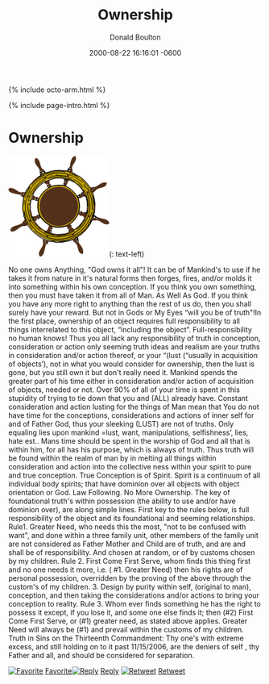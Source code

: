 ﻿---
layout: single
title: "Ownership"
permalink: /posts/2000-08-22-post-Ownership/
date: 2000-08-22 16:16:01 -0600
last_modified_at: 2018-07-10T12:42:38-04:00
search: true
author: Donald Boulton
author_profile: true
tags:
  - Ownership
category:
  - Creation

toc: true
toc_label: "Page Contents"

read_time: true
comments: true
share: true
related: true
adds: true
reviews: false
reviews-sidebar: true
anchor: true
excerpt: "Mankind Owns nothing God owns Everything."
support: [adds, cookies, anchor]
image-slider: /assets/images/pages/ownership-law.jpg
image:
  cover: true
  path: &image /assets/images/pages/ownership-law.jpg
  feature: *image
  thumbnail: /assets/images/pages/ownership-law-320.jpg
header:
  image: /assets/images/pages/ownership-law-1200.jpg
  teaser: /assets/images/pages/ownership-law-320.jpg
github_editme_path: donaldboulton/bibwoe/blob/master/_posts/2000-08-22-post-Ownership.md
---

{% include octo-arm.html %}

{% include page-intro.html %}

# Ownership

![Ownership](/assets/images/pages/ownership.png)(: text-left)

No one owns Anything, "God owns it all"! It can be of Mankind's to use if he takes it from nature in it's natural forms then forges, fires, and/or molds it into something within his own conception. If you think you own something, then you must have taken it from all of Man. As Well As God. If you think you have any more right to anything than the rest of us do, then you shall surely have your reward. But not in Gods or My Eyes “will you be of truth"!In the first place, ownership of an object requires full responsibility to all things interrelated to this object, “including the object”. Full-responsibility no human knows! Thus you all lack any responsibility of truth in conception, consideration or action only seeming truth ideas and realism are your truths in consideration and/or action thereof, or your “(lust (“usually in acquisition of objects’), not in what you would consider for ownership, then the lust is gone, but you still own it but don't really need it. Mankind spends the greater part of his time either in consideration and/or action of acquisition of objects, needed or not. Over 90% of all of your time is spent in this stupidity of trying to tie down that you and (ALL) already have. Constant consideration and action lusting for the things of Man mean that You do not have time for the conceptions, considerations and actions of inner self for and of Father God, thus your sleeking (LUST) are not of truths. Only equaling lies upon mankind =lust, want, manipulations, selfishness’, lies, hate est.. Mans time should be spent in the worship of God and all that is within him, for all has his purpose, which is always of truth. Thus truth will be found within the realm of man by in melting all things within consideration and action into the collective ness within your spirit to pure and true conception. True Conception is of Spirit. Spirit is a continuum of all individual body spirits; that have dominion over all objects with object orientation or God. Law Following. No More Ownership. The key of foundational truth's within possession (the ability to use and/or have dominion over), are along simple lines. First key to the rules below, is full responsibility of the object and its foundational and seeming relationships. Rule1\. Greater Need, who needs this the most, "not to be confused with want", and done within a three family unit, other members of the family unit are not considered as Father Mother and Child are of truth, and are and shall be of responsibility. And chosen at random, or of by customs chosen by my children. Rule 2\. First Come First Serve, whom finds this thing first and no one needs it more, i.e. ( #1\. Greater Need) then his rights are of personal possession, overridden by the proving of the above through the custom's of my children. 3\. Design by purity within self, (original to man), conception, and then taking the considerations and/or actions to bring your conception to reality. Rule 3\. Whom ever finds something he has the right to possess it except, if you lose it, and some one else finds it; then (#2) First Come First Serve, or (#1) greater need, as stated above applies. Greater Need will always be (#1) and prevail within the customs of my children. Truth in Sins on the Thirteenth Commandment: Thy one's with extreme excess, and still holding on to it past 11/15/2006, are the deniers of self , thy Father and all, and should be considered for separation.

[![Favorite](//si0.twimg.com/images/dev/cms/intents/icons/favorite.png)](https://twitter.com/intent/favorite?tweet_id=145116818707714048 "Favorite") [Favorite](https://twitter.com/intent/favorite?tweet_id=145116818707714048 "Favorite")[![Reply](//si0.twimg.com/images/dev/cms/intents/icons/reply.png)](https://twitter.com/intent/tweet?in_reply_to=145116818707714048 "Reply") [Reply](https://twitter.com/intent/tweet?in_reply_to=145116818707714048 "Reply") [![Retweet](//si0.twimg.com/images/dev/cms/intents/icons/retweet.png)](http://twitter.com/intent/retweet?tweet_id=145116818707714048 "Retweet") [Retweet](https://twitter.com/intent/retweet?tweet_id=145116818707714048 "Retweet")
